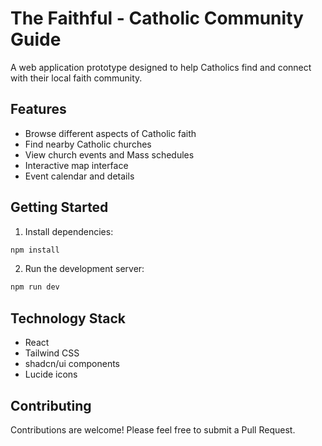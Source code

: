# The Faithful - Catholic Community Guide

A web application prototype designed to help Catholics find and connect with their local faith community.

## Features

- Browse different aspects of Catholic faith
- Find nearby Catholic churches
- View church events and Mass schedules
- Interactive map interface
- Event calendar and details

## Getting Started

1. Install dependencies:
```bash
npm install
```

2. Run the development server:
```bash
npm run dev
```

## Technology Stack

- React
- Tailwind CSS
- shadcn/ui components
- Lucide icons

## Contributing

Contributions are welcome! Please feel free to submit a Pull Request.